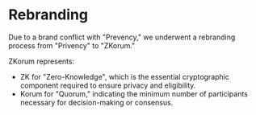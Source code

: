 # Rebranding

Due to a brand conflict with "Prevency," we underwent a rebranding process from "Privency" to "ZKorum."

ZKorum represents:

- ZK for "Zero-Knowledge", which is the essential cryptographic component required to ensure privacy and eligibility.
- Korum for "Quorum," indicating the minimum number of participants necessary for decision-making or consensus.
